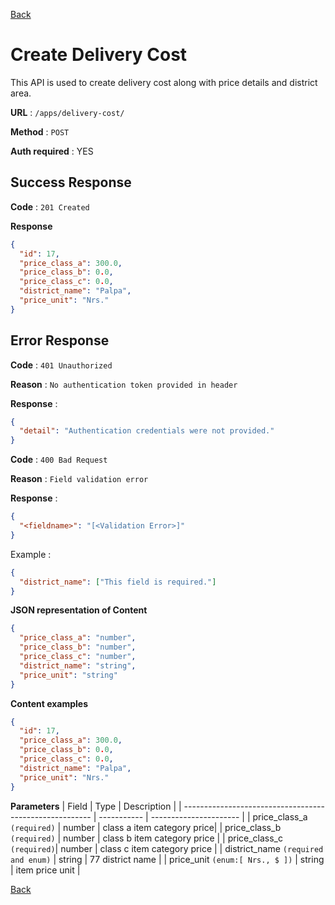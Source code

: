 [Back](../README.md)

# Create Delivery Cost

This API is used to create delivery cost along with price details and district area.

**URL** : `/apps/delivery-cost/`

**Method** : `POST`

**Auth required** : YES

## Success Response

**Code** : `201 Created`

**Response**

```json
{
  "id": 17,
  "price_class_a": 300.0,
  "price_class_b": 0.0,
  "price_class_c": 0.0,
  "district_name": "Palpa",
  "price_unit": "Nrs."
}
```

## Error Response

**Code** : `401 Unauthorized`

**Reason** : `No authentication token provided in header`

**Response** :

```json
{
  "detail": "Authentication credentials were not provided."
}
```

**Code** : `400 Bad Request`

**Reason** : `Field validation error`

**Response** :

```json
{
  "<fieldname>": "[<Validation Error>]"
}
```

Example :

```json
{
  "district_name": ["This field is required."]
}
```

**JSON representation of Content**

```json
{
  "price_class_a": "number",
  "price_class_b": "number",
  "price_class_c": "number",
  "district_name": "string",
  "price_unit": "string"
}
```

**Content examples**

```json
{
  "id": 17,
  "price_class_a": 300.0,
  "price_class_b": 0.0,
  "price_class_c": 0.0,
  "district_name": "Palpa",
  "price_unit": "Nrs."
}
```

**Parameters**
| Field | Type | Description |
| ------------------------------------------------------- | ----------- | ---------------------- |
| price_class_a `(required)` | number | class a item category price|
| price_class_b `(required)` | number | class b item category price |
| price_class_c `(required)`| number | class c item category price |
| district_name `(required and enum)` | string | 77 district name |
| price_unit `(enum:[ Nrs., $ ])` | string | item price unit |

[Back](../README.md)
